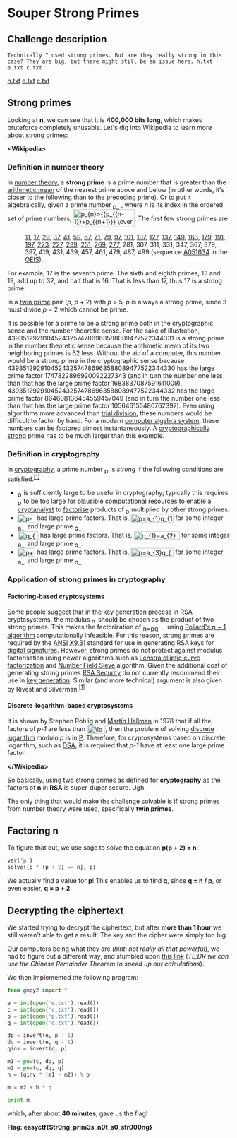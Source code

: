 # Souper Strong Primes

## Challenge description

```
Technically I used strong primes. But are they really strong in this case? They are big, but there might still be an issue here. n.txt e.txt c.txt
```
[n.txt](https://raw.githubusercontent.com/EasyCTF/easyctf-iv-problems/master/souper_strong_primes/n.txt)
[e.txt](https://raw.githubusercontent.com/EasyCTF/easyctf-iv-problems/master/souper_strong_primes/e.txt)
[c.txt](https://raw.githubusercontent.com/EasyCTF/easyctf-iv-problems/master/souper_strong_primes/c.txt)

## Strong primes

Looking at **n**, we can see that it is **400,000 bits long**, which makes bruteforce completely unusable. Let's dig into Wikipedia to learn more about strong primes:

**\<Wikipedia>**

### Definition in number theory
<p>In <a href="https://en.wikipedia.org/wiki/Number_theory" title="Number theory">number theory</a>, a <b>strong prime</b> is a prime number that is greater than the <a href="https://en.wikipedia.org/wiki/Arithmetic_mean" title="Arithmetic mean">arithmetic mean</a> of the nearest prime above and below (in other words, it's closer to the following than to the preceding prime). Or to put it algebraically, given a prime number <span class="mwe-math-element"><span class="mwe-math-mathml-inline mwe-math-mathml-a11y" style="display: none;"><math xmlns="http://www.w3.org/1998/Math/MathML"  alttext="{\displaystyle p_{n}}">
  <semantics>
    <mrow class="MJX-TeXAtom-ORD">
      <mstyle displaystyle="true" scriptlevel="0">
        <msub>
          <mi>p</mi>
          <mrow class="MJX-TeXAtom-ORD">
            <mi>n</mi>
          </mrow>
        </msub>
      </mstyle>
    </mrow>
    <annotation encoding="application/x-tex">{\displaystyle p_{n}}</annotation>
  </semantics>
</math></span><img src="https://wikimedia.org/api/rest_v1/media/math/render/svg/6f79dcba35ecde0d43fbb7c914165586166ce8c2" class="mwe-math-fallback-image-inline" aria-hidden="true" style="vertical-align: -0.671ex; margin-left: -0.089ex; width:2.477ex; height:2.009ex;" alt="p_{n}" /></span>, where <i>n</i> is its index in the ordered set of prime numbers, <span class="mwe-math-element"><span class="mwe-math-mathml-inline mwe-math-mathml-a11y" style="display: none;"><math xmlns="http://www.w3.org/1998/Math/MathML"  alttext="{\displaystyle p_{n}&gt;{{p_{n-1}+p_{n+1}} \over 2}}">
  <semantics>
    <mrow class="MJX-TeXAtom-ORD">
      <mstyle displaystyle="true" scriptlevel="0">
        <msub>
          <mi>p</mi>
          <mrow class="MJX-TeXAtom-ORD">
            <mi>n</mi>
          </mrow>
        </msub>
        <mo>&gt;</mo>
        <mrow class="MJX-TeXAtom-ORD">
          <mfrac>
            <mrow class="MJX-TeXAtom-ORD">
              <msub>
                <mi>p</mi>
                <mrow class="MJX-TeXAtom-ORD">
                  <mi>n</mi>
                  <mo>&#x2212;<!-- − --></mo>
                  <mn>1</mn>
                </mrow>
              </msub>
              <mo>+</mo>
              <msub>
                <mi>p</mi>
                <mrow class="MJX-TeXAtom-ORD">
                  <mi>n</mi>
                  <mo>+</mo>
                  <mn>1</mn>
                </mrow>
              </msub>
            </mrow>
            <mn>2</mn>
          </mfrac>
        </mrow>
      </mstyle>
    </mrow>
    <annotation encoding="application/x-tex">{\displaystyle p_{n}&gt;{{p_{n-1}+p_{n+1}} \over 2}}</annotation>
  </semantics>
</math></span><img src="https://wikimedia.org/api/rest_v1/media/math/render/svg/487902078b76a2137fe28ed2a49b39aa2ccb6b8e" class="mwe-math-fallback-image-inline" aria-hidden="true" style="vertical-align: -1.838ex; margin-left: -0.089ex; width:18.229ex; height:5.176ex;" alt="p_{n}&gt;{{p_{{n-1}}+p_{{n+1}}} \over 2}" /></span>. The first few strong primes are</p>
<dl>
<dd><a href="https://en.wikipedia.org/wiki/11_(number)" title="11 (number)">11</a>, <a href="https://en.wikipedia.org/wiki/17_(number)" title="17 (number)">17</a>, <a href="https://en.wikipedia.org/wiki/29_(number)" title="29 (number)">29</a>, <a href="https://en.wikipedia.org/wiki/37_(number)" title="37 (number)">37</a>, <a href="https://en.wikipedia.org/wiki/41_(number)" title="41 (number)">41</a>, <a href="https://en.wikipedia.org/wiki/59_(number)" title="59 (number)">59</a>, <a href="https://en.wikipedia.org/wiki/67_(number)" title="67 (number)">67</a>, <a href="https://en.wikipedia.org/wiki/71_(number)" title="71 (number)">71</a>, <a href="https://en.wikipedia.org/wiki/79_(number)" title="79 (number)">79</a>, <a href="https://en.wikipedia.org/wiki/97_(number)" title="97 (number)">97</a>, <a href="https://en.wikipedia.org/wiki/101_(number)" title="101 (number)">101</a>, <a href="https://en.wikipedia.org/wiki/107_(number)" title="107 (number)">107</a>, <a href="https://en.wikipedia.org/wiki/127_(number)" title="127 (number)">127</a>, <a href="https://en.wikipedia.org/wiki/137_(number)" title="137 (number)">137</a>, <a href="https://en.wikipedia.org/wiki/149_(number)" title="149 (number)">149</a>, <a href="https://en.wikipedia.org/wiki/163_(number)" title="163 (number)">163</a>, <a href="https://en.wikipedia.org/wiki/179_(number)" title="179 (number)">179</a>, <a href="https://en.wikipedia.org/wiki/191_(number)" title="191 (number)">191</a>, <a href="https://en.wikipedia.org/wiki/197_(number)" title="197 (number)">197</a>, <a href="https://en.wikipedia.org/wiki/223_(number)" title="223 (number)">223</a>, <a href="https://en.wikipedia.org/wiki/227_(number)" title="227 (number)">227</a>, <a href="https://en.wikipedia.org/wiki/239_(number)" title="239 (number)">239</a>, <a href="https://en.wikipedia.org/wiki/251_(number)" title="251 (number)">251</a>, <a href="https://en.wikipedia.org/wiki/269_(number)" title="269 (number)">269</a>, <a href="https://en.wikipedia.org/wiki/277_(number)" title="277 (number)">277</a>, 281, 307, 311, 331, 347, 367, 379, 397, 419, 431, 439, 457, 461, 479, 487, 499 (sequence <span class="nowrap"><a href="//oeis.org/A051634" class="extiw" title="oeis:A051634">A051634</a></span> in the <a href="https://en.wikipedia.org/wiki/On-Line_Encyclopedia_of_Integer_Sequences" title="On-Line Encyclopedia of Integer Sequences">OEIS</a>).</dd>
</dl>
<p>For example, 17 is the seventh prime. The sixth and eighth primes, 13 and 19, add up to 32, and half that is 16. That is less than 17, thus 17 is a strong prime.</p>
<p>In a <a href="https://en.wikipedia.org/wiki/Twin_prime" title="Twin prime">twin prime</a> pair (<i>p</i>, <i>p</i> + 2) with <i>p</i> &gt; 5, <i>p</i> is always a strong prime, since 3 must divide <i>p</i> − 2 which cannot be prime.</p>
<p>It is possible for a prime to be a strong prime both in the cryptographic sense and the number theoretic sense. For the sake of illustration, 439351292910452432574786963588089477522344331 is a strong prime in the number theoretic sense because the arithmetic mean of its two neighboring primes is 62 less. Without the aid of a computer, this number would be a strong prime in the cryptographic sense because 439351292910452432574786963588089477522344330 has the large prime factor 1747822896920092227343 (and in turn the number one less than that has the large prime factor 1683837087591611009), 439351292910452432574786963588089477522344332 has the large prime factor 864608136454559457049 (and in turn the number one less than that has the large prime factor 105646155480762397). Even using algorithms more advanced than <a href="https://en.wikipedia.org/wiki/Trial_division" title="Trial division">trial division</a>, these numbers would be difficult to factor by hand. For a modern <a href="https://en.wikipedia.org/wiki/Computer_algebra_system" title="Computer algebra system">computer algebra system</a>, these numbers can be factored almost instantaneously. A <a href="https://en.wikipedia.org/wiki/Cryptographically_strong" class="mw-redirect" title="Cryptographically strong">cryptographically strong</a> prime has to be much larger than this example.</p>

### Definition in cryptography

<p>In <a href="https://en.wikipedia.org/wiki/Cryptography" title="Cryptography">cryptography</a>, a prime number <span class="mwe-math-element"><span class="mwe-math-mathml-inline mwe-math-mathml-a11y" style="display: none;"><math xmlns="http://www.w3.org/1998/Math/MathML"  alttext="{\displaystyle p}">
  <semantics>
    <mrow class="MJX-TeXAtom-ORD">
      <mstyle displaystyle="true" scriptlevel="0">
        <mi>p</mi>
      </mstyle>
    </mrow>
    <annotation encoding="application/x-tex">{\displaystyle p}</annotation>
  </semantics>
</math></span><img src="https://wikimedia.org/api/rest_v1/media/math/render/svg/81eac1e205430d1f40810df36a0edffdc367af36" class="mwe-math-fallback-image-inline" aria-hidden="true" style="vertical-align: -0.671ex; margin-left: -0.089ex; width:1.259ex; height:2.009ex;" alt="p" /></span> is <i>strong</i> if the following conditions are satisfied.<sup id="cite_ref-rivest_1-0" class="reference"><a href="#cite_note-rivest-1">[1]</a></sup></p>
<ul>
<li><span class="mwe-math-element"><span class="mwe-math-mathml-inline mwe-math-mathml-a11y" style="display: none;"><math xmlns="http://www.w3.org/1998/Math/MathML"  alttext="{\displaystyle p}">
  <semantics>
    <mrow class="MJX-TeXAtom-ORD">
      <mstyle displaystyle="true" scriptlevel="0">
        <mi>p</mi>
      </mstyle>
    </mrow>
    <annotation encoding="application/x-tex">{\displaystyle p}</annotation>
  </semantics>
</math></span><img src="https://wikimedia.org/api/rest_v1/media/math/render/svg/81eac1e205430d1f40810df36a0edffdc367af36" class="mwe-math-fallback-image-inline" aria-hidden="true" style="vertical-align: -0.671ex; margin-left: -0.089ex; width:1.259ex; height:2.009ex;" alt="p" /></span> is sufficiently large to be useful in cryptography; typically this requires <span class="mwe-math-element"><span class="mwe-math-mathml-inline mwe-math-mathml-a11y" style="display: none;"><math xmlns="http://www.w3.org/1998/Math/MathML"  alttext="{\displaystyle p}">
  <semantics>
    <mrow class="MJX-TeXAtom-ORD">
      <mstyle displaystyle="true" scriptlevel="0">
        <mi>p</mi>
      </mstyle>
    </mrow>
    <annotation encoding="application/x-tex">{\displaystyle p}</annotation>
  </semantics>
</math></span><img src="https://wikimedia.org/api/rest_v1/media/math/render/svg/81eac1e205430d1f40810df36a0edffdc367af36" class="mwe-math-fallback-image-inline" aria-hidden="true" style="vertical-align: -0.671ex; margin-left: -0.089ex; width:1.259ex; height:2.009ex;" alt="p" /></span> to be too large for plausible computational resources to enable a <a href="https://en.wikipedia.org/wiki/Cryptanalyst" class="mw-redirect" title="Cryptanalyst">cryptanalyst</a> to <a href="https://en.wikipedia.org/wiki/Factorisation" class="mw-redirect" title="Factorisation">factorise</a> products of <span class="mwe-math-element"><span class="mwe-math-mathml-inline mwe-math-mathml-a11y" style="display: none;"><math xmlns="http://www.w3.org/1998/Math/MathML"  alttext="{\displaystyle p}">
  <semantics>
    <mrow class="MJX-TeXAtom-ORD">
      <mstyle displaystyle="true" scriptlevel="0">
        <mi>p</mi>
      </mstyle>
    </mrow>
    <annotation encoding="application/x-tex">{\displaystyle p}</annotation>
  </semantics>
</math></span><img src="https://wikimedia.org/api/rest_v1/media/math/render/svg/81eac1e205430d1f40810df36a0edffdc367af36" class="mwe-math-fallback-image-inline" aria-hidden="true" style="vertical-align: -0.671ex; margin-left: -0.089ex; width:1.259ex; height:2.009ex;" alt="p" /></span> multiplied by other strong primes.</li>
<li><span class="mwe-math-element"><span class="mwe-math-mathml-inline mwe-math-mathml-a11y" style="display: none;"><math xmlns="http://www.w3.org/1998/Math/MathML"  alttext="{\displaystyle p-1}">
  <semantics>
    <mrow class="MJX-TeXAtom-ORD">
      <mstyle displaystyle="true" scriptlevel="0">
        <mi>p</mi>
        <mo>&#x2212;<!-- − --></mo>
        <mn>1</mn>
      </mstyle>
    </mrow>
    <annotation encoding="application/x-tex">{\displaystyle p-1}</annotation>
  </semantics>
</math></span><img src="https://wikimedia.org/api/rest_v1/media/math/render/svg/f356ae51988add41a7da343e6b6d48fa968da162" class="mwe-math-fallback-image-inline" aria-hidden="true" style="vertical-align: -0.671ex; margin-left: -0.089ex; width:5.262ex; height:2.509ex;" alt="p-1" /></span> has large prime factors. That is, <span class="mwe-math-element"><span class="mwe-math-mathml-inline mwe-math-mathml-a11y" style="display: none;"><math xmlns="http://www.w3.org/1998/Math/MathML"  alttext="{\displaystyle p=a_{1}q_{1}+1}">
  <semantics>
    <mrow class="MJX-TeXAtom-ORD">
      <mstyle displaystyle="true" scriptlevel="0">
        <mi>p</mi>
        <mo>=</mo>
        <msub>
          <mi>a</mi>
          <mrow class="MJX-TeXAtom-ORD">
            <mn>1</mn>
          </mrow>
        </msub>
        <msub>
          <mi>q</mi>
          <mrow class="MJX-TeXAtom-ORD">
            <mn>1</mn>
          </mrow>
        </msub>
        <mo>+</mo>
        <mn>1</mn>
      </mstyle>
    </mrow>
    <annotation encoding="application/x-tex">{\displaystyle p=a_{1}q_{1}+1}</annotation>
  </semantics>
</math></span><img src="https://wikimedia.org/api/rest_v1/media/math/render/svg/8a0d132df7dc5516956b0eed475a0e8da16ec0e0" class="mwe-math-fallback-image-inline" aria-hidden="true" style="vertical-align: -0.671ex; margin-left: -0.089ex; width:12.735ex; height:2.509ex;" alt="p=a_{1}q_{1}+1" /></span> for some integer <span class="mwe-math-element"><span class="mwe-math-mathml-inline mwe-math-mathml-a11y" style="display: none;"><math xmlns="http://www.w3.org/1998/Math/MathML"  alttext="{\displaystyle a_{1}}">
  <semantics>
    <mrow class="MJX-TeXAtom-ORD">
      <mstyle displaystyle="true" scriptlevel="0">
        <msub>
          <mi>a</mi>
          <mrow class="MJX-TeXAtom-ORD">
            <mn>1</mn>
          </mrow>
        </msub>
      </mstyle>
    </mrow>
    <annotation encoding="application/x-tex">{\displaystyle a_{1}}</annotation>
  </semantics>
</math></span><img src="https://wikimedia.org/api/rest_v1/media/math/render/svg/bbf42ecda092975c9c69dae84e16182ba5fe2e07" class="mwe-math-fallback-image-inline" aria-hidden="true" style="vertical-align: -0.671ex; width:2.284ex; height:2.009ex;" alt="a_{1}" /></span> and large prime <span class="mwe-math-element"><span class="mwe-math-mathml-inline mwe-math-mathml-a11y" style="display: none;"><math xmlns="http://www.w3.org/1998/Math/MathML"  alttext="{\displaystyle q_{1}}">
  <semantics>
    <mrow class="MJX-TeXAtom-ORD">
      <mstyle displaystyle="true" scriptlevel="0">
        <msub>
          <mi>q</mi>
          <mrow class="MJX-TeXAtom-ORD">
            <mn>1</mn>
          </mrow>
        </msub>
      </mstyle>
    </mrow>
    <annotation encoding="application/x-tex">{\displaystyle q_{1}}</annotation>
  </semantics>
</math></span><img src="https://wikimedia.org/api/rest_v1/media/math/render/svg/9daa41f6e8f78ea6bb5711d7ac97901ce564b94e" class="mwe-math-fallback-image-inline" aria-hidden="true" style="vertical-align: -0.671ex; width:2.091ex; height:2.009ex;" alt="q_{1}" /></span>.</li>
<li><span class="mwe-math-element"><span class="mwe-math-mathml-inline mwe-math-mathml-a11y" style="display: none;"><math xmlns="http://www.w3.org/1998/Math/MathML"  alttext="{\displaystyle q_{1}-1}">
  <semantics>
    <mrow class="MJX-TeXAtom-ORD">
      <mstyle displaystyle="true" scriptlevel="0">
        <msub>
          <mi>q</mi>
          <mrow class="MJX-TeXAtom-ORD">
            <mn>1</mn>
          </mrow>
        </msub>
        <mo>&#x2212;<!-- − --></mo>
        <mn>1</mn>
      </mstyle>
    </mrow>
    <annotation encoding="application/x-tex">{\displaystyle q_{1}-1}</annotation>
  </semantics>
</math></span><img src="https://wikimedia.org/api/rest_v1/media/math/render/svg/ec09c3f9a047bf5b1cf4e4fcd5f34c161ea098bb" class="mwe-math-fallback-image-inline" aria-hidden="true" style="vertical-align: -0.671ex; width:6.094ex; height:2.509ex;" alt="q_{1}-1" /></span> has large prime factors. That is, <span class="mwe-math-element"><span class="mwe-math-mathml-inline mwe-math-mathml-a11y" style="display: none;"><math xmlns="http://www.w3.org/1998/Math/MathML"  alttext="{\displaystyle q_{1}=a_{2}q_{2}+1}">
  <semantics>
    <mrow class="MJX-TeXAtom-ORD">
      <mstyle displaystyle="true" scriptlevel="0">
        <msub>
          <mi>q</mi>
          <mrow class="MJX-TeXAtom-ORD">
            <mn>1</mn>
          </mrow>
        </msub>
        <mo>=</mo>
        <msub>
          <mi>a</mi>
          <mrow class="MJX-TeXAtom-ORD">
            <mn>2</mn>
          </mrow>
        </msub>
        <msub>
          <mi>q</mi>
          <mrow class="MJX-TeXAtom-ORD">
            <mn>2</mn>
          </mrow>
        </msub>
        <mo>+</mo>
        <mn>1</mn>
      </mstyle>
    </mrow>
    <annotation encoding="application/x-tex">{\displaystyle q_{1}=a_{2}q_{2}+1}</annotation>
  </semantics>
</math></span><img src="https://wikimedia.org/api/rest_v1/media/math/render/svg/785c788a6fbdd02aa208d299f1aa26580c91deaa" class="mwe-math-fallback-image-inline" aria-hidden="true" style="vertical-align: -0.671ex; width:13.568ex; height:2.509ex;" alt="q_{1}=a_{2}q_{2}+1" /></span> for some integer <span class="mwe-math-element"><span class="mwe-math-mathml-inline mwe-math-mathml-a11y" style="display: none;"><math xmlns="http://www.w3.org/1998/Math/MathML"  alttext="{\displaystyle a_{2}}">
  <semantics>
    <mrow class="MJX-TeXAtom-ORD">
      <mstyle displaystyle="true" scriptlevel="0">
        <msub>
          <mi>a</mi>
          <mrow class="MJX-TeXAtom-ORD">
            <mn>2</mn>
          </mrow>
        </msub>
      </mstyle>
    </mrow>
    <annotation encoding="application/x-tex">{\displaystyle a_{2}}</annotation>
  </semantics>
</math></span><img src="https://wikimedia.org/api/rest_v1/media/math/render/svg/270580da7333505d9b73697417d0543c43c98b9f" class="mwe-math-fallback-image-inline" aria-hidden="true" style="vertical-align: -0.671ex; width:2.284ex; height:2.009ex;" alt="a_{2}" /></span> and large prime <span class="mwe-math-element"><span class="mwe-math-mathml-inline mwe-math-mathml-a11y" style="display: none;"><math xmlns="http://www.w3.org/1998/Math/MathML"  alttext="{\displaystyle q_{2}}">
  <semantics>
    <mrow class="MJX-TeXAtom-ORD">
      <mstyle displaystyle="true" scriptlevel="0">
        <msub>
          <mi>q</mi>
          <mrow class="MJX-TeXAtom-ORD">
            <mn>2</mn>
          </mrow>
        </msub>
      </mstyle>
    </mrow>
    <annotation encoding="application/x-tex">{\displaystyle q_{2}}</annotation>
  </semantics>
</math></span><img src="https://wikimedia.org/api/rest_v1/media/math/render/svg/fd2d05084feb02b8ba29b0673440fb673b102589" class="mwe-math-fallback-image-inline" aria-hidden="true" style="vertical-align: -0.671ex; width:2.091ex; height:2.009ex;" alt="q_{2}" /></span>.</li>
<li><span class="mwe-math-element"><span class="mwe-math-mathml-inline mwe-math-mathml-a11y" style="display: none;"><math xmlns="http://www.w3.org/1998/Math/MathML"  alttext="{\displaystyle p+1}">
  <semantics>
    <mrow class="MJX-TeXAtom-ORD">
      <mstyle displaystyle="true" scriptlevel="0">
        <mi>p</mi>
        <mo>+</mo>
        <mn>1</mn>
      </mstyle>
    </mrow>
    <annotation encoding="application/x-tex">{\displaystyle p+1}</annotation>
  </semantics>
</math></span><img src="https://wikimedia.org/api/rest_v1/media/math/render/svg/5885ec01d3b5670fd5f88847f32da2b3dd62f60c" class="mwe-math-fallback-image-inline" aria-hidden="true" style="vertical-align: -0.671ex; margin-left: -0.089ex; width:5.262ex; height:2.509ex;" alt="p+1" /></span> has large prime factors. That is, <span class="mwe-math-element"><span class="mwe-math-mathml-inline mwe-math-mathml-a11y" style="display: none;"><math xmlns="http://www.w3.org/1998/Math/MathML"  alttext="{\displaystyle p=a_{3}q_{3}-1}">
  <semantics>
    <mrow class="MJX-TeXAtom-ORD">
      <mstyle displaystyle="true" scriptlevel="0">
        <mi>p</mi>
        <mo>=</mo>
        <msub>
          <mi>a</mi>
          <mrow class="MJX-TeXAtom-ORD">
            <mn>3</mn>
          </mrow>
        </msub>
        <msub>
          <mi>q</mi>
          <mrow class="MJX-TeXAtom-ORD">
            <mn>3</mn>
          </mrow>
        </msub>
        <mo>&#x2212;<!-- − --></mo>
        <mn>1</mn>
      </mstyle>
    </mrow>
    <annotation encoding="application/x-tex">{\displaystyle p=a_{3}q_{3}-1}</annotation>
  </semantics>
</math></span><img src="https://wikimedia.org/api/rest_v1/media/math/render/svg/733dbb9fd344ffca7a8dc56a98d42b9d096eba2d" class="mwe-math-fallback-image-inline" aria-hidden="true" style="vertical-align: -0.671ex; margin-left: -0.089ex; width:12.735ex; height:2.509ex;" alt="p=a_{3}q_{3}-1" /></span> for some integer <span class="mwe-math-element"><span class="mwe-math-mathml-inline mwe-math-mathml-a11y" style="display: none;"><math xmlns="http://www.w3.org/1998/Math/MathML"  alttext="{\displaystyle a_{3}}">
  <semantics>
    <mrow class="MJX-TeXAtom-ORD">
      <mstyle displaystyle="true" scriptlevel="0">
        <msub>
          <mi>a</mi>
          <mrow class="MJX-TeXAtom-ORD">
            <mn>3</mn>
          </mrow>
        </msub>
      </mstyle>
    </mrow>
    <annotation encoding="application/x-tex">{\displaystyle a_{3}}</annotation>
  </semantics>
</math></span><img src="https://wikimedia.org/api/rest_v1/media/math/render/svg/602d08dd865689204f563ce6f0de095c8ca67410" class="mwe-math-fallback-image-inline" aria-hidden="true" style="vertical-align: -0.671ex; width:2.284ex; height:2.009ex;" alt="a_{3}" /></span> and large prime <span class="mwe-math-element"><span class="mwe-math-mathml-inline mwe-math-mathml-a11y" style="display: none;"><math xmlns="http://www.w3.org/1998/Math/MathML"  alttext="{\displaystyle q_{3}}">
  <semantics>
    <mrow class="MJX-TeXAtom-ORD">
      <mstyle displaystyle="true" scriptlevel="0">
        <msub>
          <mi>q</mi>
          <mrow class="MJX-TeXAtom-ORD">
            <mn>3</mn>
          </mrow>
        </msub>
      </mstyle>
    </mrow>
    <annotation encoding="application/x-tex">{\displaystyle q_{3}}</annotation>
  </semantics>
</math></span><img src="https://wikimedia.org/api/rest_v1/media/math/render/svg/c188711ffce607c8dd7504a6dcb52196e8b670b8" class="mwe-math-fallback-image-inline" aria-hidden="true" style="vertical-align: -0.671ex; width:2.091ex; height:2.009ex;" alt="q_{3}" /></span></li>
</ul>

### Application of strong primes in cryptography

#### Factoring-based cryptosystems
<p>Some people suggest that in the <a href="https://en.wikipedia.org/wiki/Key_generation" title="Key generation">key generation</a> process in <a href="https://en.wikipedia.org/wiki/RSA_(algorithm)" class="mw-redirect" title="RSA (algorithm)">RSA</a> cryptosystems, the modulus <span class="mwe-math-element"><span class="mwe-math-mathml-inline mwe-math-mathml-a11y" style="display: none;"><math xmlns="http://www.w3.org/1998/Math/MathML"  alttext="{\displaystyle n}">
  <semantics>
    <mrow class="MJX-TeXAtom-ORD">
      <mstyle displaystyle="true" scriptlevel="0">
        <mi>n</mi>
      </mstyle>
    </mrow>
    <annotation encoding="application/x-tex">{\displaystyle n}</annotation>
  </semantics>
</math></span><img src="https://wikimedia.org/api/rest_v1/media/math/render/svg/a601995d55609f2d9f5e233e36fbe9ea26011b3b" class="mwe-math-fallback-image-inline" aria-hidden="true" style="vertical-align: -0.338ex; width:1.395ex; height:1.676ex;" alt="n" /></span> should be chosen as the product of two strong primes. This makes the factorization of <span class="mwe-math-element"><span class="mwe-math-mathml-inline mwe-math-mathml-a11y" style="display: none;"><math xmlns="http://www.w3.org/1998/Math/MathML"  alttext="{\displaystyle n=pq}">
  <semantics>
    <mrow class="MJX-TeXAtom-ORD">
      <mstyle displaystyle="true" scriptlevel="0">
        <mi>n</mi>
        <mo>=</mo>
        <mi>p</mi>
        <mi>q</mi>
      </mstyle>
    </mrow>
    <annotation encoding="application/x-tex">{\displaystyle n=pq}</annotation>
  </semantics>
</math></span><img src="https://wikimedia.org/api/rest_v1/media/math/render/svg/edd7540bf012670052b38c45bf043b5c8e6cd159" class="mwe-math-fallback-image-inline" aria-hidden="true" style="vertical-align: -0.671ex; width:6.732ex; height:2.009ex;" alt="n=pq" /></span> using <a href="https://en.wikipedia.org/wiki/Pollard%27s_p_-_1_algorithm" class="mw-redirect" title="Pollard's p - 1 algorithm">Pollard's <i>p</i>&#160;−&#160;1 algorithm</a> computationally infeasible. For this reason, strong primes are required by the <a href="/w/index.php?title=ANSI_X9.31&amp;action=edit&amp;redlink=1" class="new" title="ANSI X9.31 (page does not exist)">ANSI X9.31</a> standard for use in generating RSA keys for <a href="https://en.wikipedia.org/wiki/Digital_signature" title="Digital signature">digital signatures</a>. However, strong primes do not protect against modulus factorisation using newer algorithms such as <a href="https://en.wikipedia.org/wiki/Lenstra_elliptic_curve_factorization" class="mw-redirect" title="Lenstra elliptic curve factorization">Lenstra elliptic curve factorization</a> and <a href="https://en.wikipedia.org/wiki/Number_Field_Sieve" class="mw-redirect" title="Number Field Sieve">Number Field Sieve</a> algorithm. Given the additional cost of generating strong primes <a href="https://en.wikipedia.org/wiki/RSA_Security" title="RSA Security">RSA Security</a> do not currently recommend their use in <a href="https://en.wikipedia.org/wiki/Key_generation" title="Key generation">key generation</a>. Similar (and more technical) argument is also given by Rivest and Silverman.<sup id="cite_ref-rivest_1-1" class="reference"><a href="#cite_note-rivest-1">[1]</a></sup></p>

#### Discrete-logarithm-based cryptosystems

<p>It is shown by Stephen Pohlig and <a href="https://en.wikipedia.org/wiki/Martin_Hellman" title="Martin Hellman">Martin Hellman</a> in 1978 that if all the factors of <i>p-1</i> are less than <span class="mwe-math-element"><span class="mwe-math-mathml-inline mwe-math-mathml-a11y" style="display: none;"><math xmlns="http://www.w3.org/1998/Math/MathML"  alttext="{\displaystyle \log ^{c}p}">
  <semantics>
    <mrow class="MJX-TeXAtom-ORD">
      <mstyle displaystyle="true" scriptlevel="0">
        <msup>
          <mi>log</mi>
          <mrow class="MJX-TeXAtom-ORD">
            <mi>c</mi>
          </mrow>
        </msup>
        <mo>&#x2061;<!-- ⁡ --></mo>
        <mi>p</mi>
      </mstyle>
    </mrow>
    <annotation encoding="application/x-tex">{\displaystyle \log ^{c}p}</annotation>
  </semantics>
</math></span><img src="https://wikimedia.org/api/rest_v1/media/math/render/svg/0847acfa581e1a8291b836e6c3bf2be31b687a74" class="mwe-math-fallback-image-inline" aria-hidden="true" style="vertical-align: -0.671ex; width:5.472ex; height:2.676ex;" alt="\log ^{c}p" /></span>, then the problem of solving <a href="https://en.wikipedia.org/wiki/Discrete_logarithm" title="Discrete logarithm">discrete logarithm</a> modulo <i>p</i> is in <a href="https://en.wikipedia.org/wiki/P_%3D_NP_problem" class="mw-redirect" title="P = NP problem">P</a>. Therefore, for cryptosystems based on discrete logarithm, such as <a href="https://en.wikipedia.org/wiki/Digital_Signature_Algorithm" title="Digital Signature Algorithm">DSA</a>, it is required that <i>p-1</i> have at least one large prime factor.</p>


**\</Wikipedia>**

So basically, using two strong primes as defined for **cryptography** as the factors of **n** in **RSA** is super-duper secure. Ugh.

The only thing that would make the challenge solvable is if strong primes from number theory were used, specifically **twin primes**.

## Factoring n

To figure that out, we use sage to solve the equation **p(p + 2) = n**:

```python
var('p')
solve([p * (p + 2) == n], p)
```

We actually find a value for **p**! This enables us to find **q**, since **q = n / p**, or even easier, **q = p + 2**.

## Decrypting the ciphertext

We started trying to decrypt the ciphertext, but after **more than 1 hour** we still weren't able to get a result. The key and the cipher were simply too big.

Our computers being what they are (*hint: not really all that powerful*), we had to figure out a different way, and stumbled upon [this link](https://www.di-mgt.com.au/crt_rsa.html) (*TL;DR we can use the Chinese Remainder Theorem to speed up our calculations*).

We then implemented the following program:

```python
from gmpy2 import *

e = int(open('e.txt').read())
c = int(open('c.txt').read())
p = int(open('p.txt').read())
q = int(open('q.txt').read())

dp = invert(e, p - 1)
dq = invert(e, q - 1)
qinv = invert(q, p)

m1 = pow(c, dp, p)
m2 = pow(c, dq, q)
h = (qinv * (m1 - m2)) % p 

m = m2 + h * q

print m
```

which, after about **40 minutes**, gave us the flag!

**Flag: easyctf{Str0ng_prim3s_n0t_s0_str000ng}**




